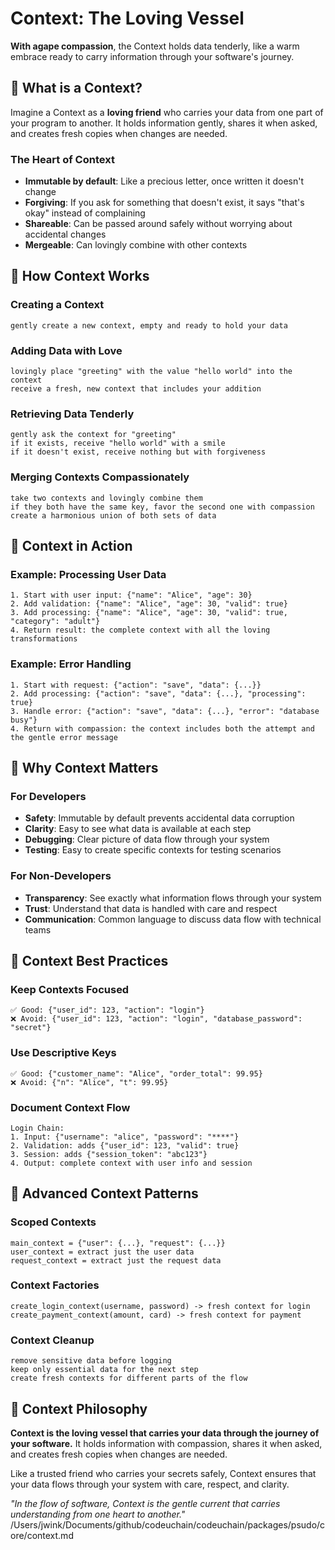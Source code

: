 # Context: The Loving Vessel

**With agape compassion**, the Context holds data tenderly, like a warm embrace ready to carry information through your software's journey.

## 🌟 What is a Context?

Imagine a Context as a **loving friend** who carries your data from one part of your program to another. It holds information gently, shares it when asked, and creates fresh copies when changes are needed.

### The Heart of Context
- **Immutable by default**: Like a precious letter, once written it doesn't change
- **Forgiving**: If you ask for something that doesn't exist, it says "that's okay" instead of complaining
- **Shareable**: Can be passed around safely without worrying about accidental changes
- **Mergeable**: Can lovingly combine with other contexts

## 💝 How Context Works

### Creating a Context
```
gently create a new context, empty and ready to hold your data
```

### Adding Data with Love
```
lovingly place "greeting" with the value "hello world" into the context
receive a fresh, new context that includes your addition
```

### Retrieving Data Tenderly
```
gently ask the context for "greeting"
if it exists, receive "hello world" with a smile
if it doesn't exist, receive nothing but with forgiveness
```

### Merging Contexts Compassionately
```
take two contexts and lovingly combine them
if they both have the same key, favor the second one with compassion
create a harmonious union of both sets of data
```

## 🌈 Context in Action

### Example: Processing User Data
```
1. Start with user input: {"name": "Alice", "age": 30}
2. Add validation: {"name": "Alice", "age": 30, "valid": true}
3. Add processing: {"name": "Alice", "age": 30, "valid": true, "category": "adult"}
4. Return result: the complete context with all the loving transformations
```

### Example: Error Handling
```
1. Start with request: {"action": "save", "data": {...}}
2. Add processing: {"action": "save", "data": {...}, "processing": true}
3. Handle error: {"action": "save", "data": {...}, "error": "database busy"}
4. Return with compassion: the context includes both the attempt and the gentle error message
```

## 🤗 Why Context Matters

### For Developers
- **Safety**: Immutable by default prevents accidental data corruption
- **Clarity**: Easy to see what data is available at each step
- **Debugging**: Clear picture of data flow through your system
- **Testing**: Easy to create specific contexts for testing scenarios

### For Non-Developers
- **Transparency**: See exactly what information flows through your system
- **Trust**: Understand that data is handled with care and respect
- **Communication**: Common language to discuss data flow with technical teams

## 🎨 Context Best Practices

### Keep Contexts Focused
```
✅ Good: {"user_id": 123, "action": "login"}
❌ Avoid: {"user_id": 123, "action": "login", "database_password": "secret"}
```

### Use Descriptive Keys
```
✅ Good: {"customer_name": "Alice", "order_total": 99.95}
❌ Avoid: {"n": "Alice", "t": 99.95}
```

### Document Context Flow
```
Login Chain:
1. Input: {"username": "alice", "password": "****"}
2. Validation: adds {"user_id": 123, "valid": true}
3. Session: adds {"session_token": "abc123"}
4. Output: complete context with user info and session
```

## 🌟 Advanced Context Patterns

### Scoped Contexts
```
main_context = {"user": {...}, "request": {...}}
user_context = extract just the user data
request_context = extract just the request data
```

### Context Factories
```
create_login_context(username, password) -> fresh context for login
create_payment_context(amount, card) -> fresh context for payment
```

### Context Cleanup
```
remove sensitive data before logging
keep only essential data for the next step
create fresh contexts for different parts of the flow
```

## 💭 Context Philosophy

**Context is the loving vessel that carries your data through the journey of your software.** It holds information with compassion, shares it when asked, and creates fresh copies when changes are needed.

Like a trusted friend who carries your secrets safely, Context ensures that your data flows through your system with care, respect, and clarity.

*"In the flow of software, Context is the gentle current that carries understanding from one heart to another."*</content>
<parameter name="filePath">/Users/jwink/Documents/github/codeuchain/codeuchain/packages/psudo/core/context.md
